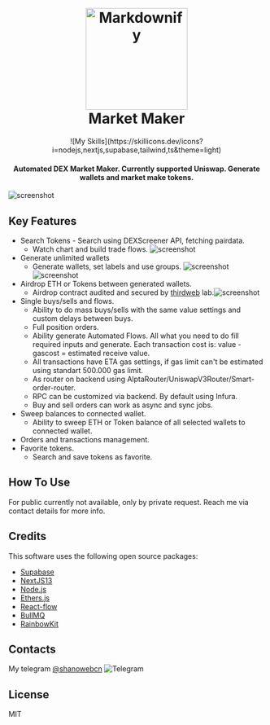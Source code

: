 

<h1 align="center">
  <br>
  <a href="http://www.amitmerchant.com/electron-markdownify"><img src="https://assets.shano-web.com/shano-modified.png" alt="Markdownify" width="200"></a>
  <br>
  Market Maker
  <br>
</h1>
<p align="center">
![My Skills](https://skillicons.dev/icons?i=nodejs,nextjs,supabase,tailwind,ts&theme=light)
</p>
<h4 align="center">Automated DEX Market Maker. Currently supported Uniswap. Generate wallets and market make tokens.</h4>

![screenshot](https://assets.shano-web.com/generateflows.gif)

## Key Features

* Search Tokens - Search using DEXScreener API, fetching pairdata.
  - Watch chart and build trade flows.
  ![screenshot](https://assets.shano-web.com/searchtokens.gif)
* Generate unlimited wallets
  - Generate wallets, set labels and use groups.
  ![screenshot](https://assets.shano-web.com/generatewallets.gif)
  ![screenshot](https://assets.shano-web.com/dolabels.gif)
* Airdrop ETH or Tokens between generated wallets. 
    - Airdrop contract audited and secured by [thirdweb](https://thirdweb.com/) lab.![screenshot](https://assets.shano-web.com/dolabels.gif)
* Single buys/sells and flows.
    - Ability to do mass buys/sells with the same value settings and custom delays between buys.
    - Full position orders.
    - Ability generate Automated Flows. All what you need to do fill required inputs and generate. Each transaction cost is: value - gascost = estimated receive value.
    - All transactions have ETA gas settings, if gas limit can't be estimated using standart 500.000 gas limit.
    - As router on backend using AlptaRouter/UniswapV3Router/Smart-order-router.
    - RPC can be customized via backend. By default using Infura.
    - Buy and sell orders can work as async and sync jobs.  
* Sweep balances to connected wallet.
	- Ability to sweep ETH or Token balance of all selected wallets to connected wallet.
* Orders and transactions management.
* Favorite tokens.
	- Search and save tokens as favorite.

## How To Use

For public currently not available, only by private request. Reach me via contact details for more info.

## Credits

This software uses the following open source packages:

- [Supabase](https://supabase.com/)
- [NextJS13](https://nextjs.org/)
- [Node.js](https://nodejs.org/en)
- [Ethers.js](https://docs.ethers.org/v6/)
- [React-flow](https://reactflow.dev/)
- [BullMQ](https://docs.bullmq.io/)
- [RainbowKit](https://www.rainbowkit.com/)
## Contacts

My telegram [@shanowebcn](https://t.me/shanowebcn) ![Telegram](https://avatars.githubusercontent.com/u/6113871?s=24&v=4)

## License

MIT

